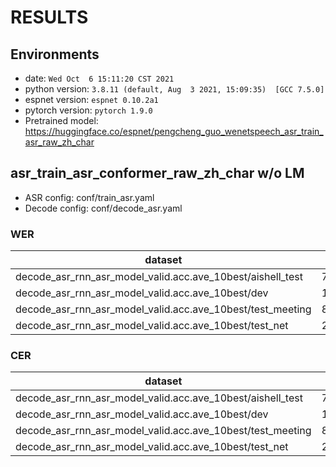 <!-- Generated by scripts/utils/show_asr_result.sh -->
# RESULTS
## Environments
- date: `Wed Oct  6 15:11:20 CST 2021`
- python version: `3.8.11 (default, Aug  3 2021, 15:09:35)  [GCC 7.5.0]`
- espnet version: `espnet 0.10.2a1`
- pytorch version: `pytorch 1.9.0`
- Pretrained model: https://huggingface.co/espnet/pengcheng_guo_wenetspeech_asr_train_asr_raw_zh_char

## asr_train_asr_conformer_raw_zh_char w/o LM
- ASR config: conf/train_asr.yaml
- Decode config: conf/decode_asr.yaml
### WER

|dataset|Snt|Wrd|Corr|Sub|Del|Ins|Err|S.Err|
|---|---|---|---|---|---|---|---|---|
|decode_asr_rnn_asr_model_valid.acc.ave_10best/aishell_test|7176|7176|67.1|32.9|0.0|0.1|33.0|32.9|
|decode_asr_rnn_asr_model_valid.acc.ave_10best/dev|13825|16684|32.1|54.1|13.8|0.1|68.0|64.2|
|decode_asr_rnn_asr_model_valid.acc.ave_10best/test_meeting|8370|8599|13.4|84.6|2.0|0.1|86.7|86.8|
|decode_asr_rnn_asr_model_valid.acc.ave_10best/test_net|24774|25995|46.2|50.4|3.4|1.1|54.9|52.5|

### CER

|dataset|Snt|Wrd|Corr|Sub|Del|Ins|Err|S.Err|
|---|---|---|---|---|---|---|---|---|
|decode_asr_rnn_asr_model_valid.acc.ave_10best/aishell_test|7176|104765|96.3|3.6|0.1|0.2|3.9|32.9|
|decode_asr_rnn_asr_model_valid.acc.ave_10best/dev|13825|333357|90.7|3.4|5.9|0.4|9.7|64.2|
|decode_asr_rnn_asr_model_valid.acc.ave_10best/test_meeting|8370|220614|84.6|5.0|10.4|0.5|15.9|86.8|
|decode_asr_rnn_asr_model_valid.acc.ave_10best/test_net|24774|416968|91.8|5.3|2.9|0.6|8.8|52.5|

